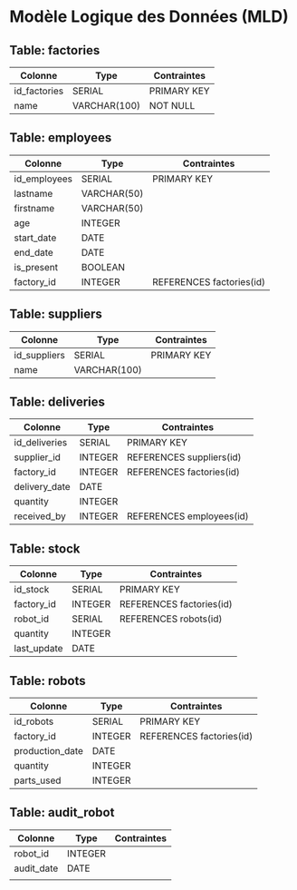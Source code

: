 # Modèle Logique des Données (MLD)

## Table: factories
| Colonne      | Type         | Contraintes |
| ------------ | ------------ | ----------- |
| id_factories | SERIAL       | PRIMARY KEY |
| name         | VARCHAR(100) | NOT NULL    |

## Table: employees
| Colonne                | Type        | Contraintes              |
| ---------------------- | ----------- | ------------------------ |
|  id_employees          | SERIAL      | PRIMARY KEY              |
| lastname               | VARCHAR(50) |                          |
| firstname              | VARCHAR(50) |                          |
| age                    | INTEGER     |                          |
| start_date             | DATE        |                          |
| end_date               | DATE        |                          |
| is_present             | BOOLEAN     |                          |
| factory_id             | INTEGER     | REFERENCES factories(id) |

## Table: suppliers
| Colonne      | Type         | Contraintes |
| ------------ | ------------ | ----------- |
| id_suppliers | SERIAL       | PRIMARY KEY |
| name         | VARCHAR(100) |             |

## Table: deliveries
| Colonne       | Type    | Contraintes              |
| ------------- | ------- | ------------------------ |
| id_deliveries | SERIAL  | PRIMARY KEY              |
| supplier_id   | INTEGER | REFERENCES suppliers(id) |
| factory_id    | INTEGER | REFERENCES factories(id) |
| delivery_date | DATE    |                          |
| quantity      | INTEGER |                          |
| received_by   | INTEGER | REFERENCES employees(id) |
## Table: stock

| Colonne     | Type    | Contraintes              |
| ----------- | ------- | ------------------------ |
| id_stock    | SERIAL  | PRIMARY KEY              |
| factory_id  | INTEGER | REFERENCES factories(id) |
| robot_id    | SERIAL  | REFERENCES robots(id)    |
| quantity    | INTEGER |                          |
| last_update | DATE    |                          |

## Table: robots
| Colonne         | Type    | Contraintes              |
| --------------- | ------- | ------------------------ |
| id_robots       | SERIAL  | PRIMARY KEY              |
| factory_id      | INTEGER | REFERENCES factories(id) |
| production_date | DATE    |                          |
| quantity        | INTEGER |                          |
| parts_used      | INTEGER |                          |

## Table: audit_robot
| Colonne    | Type    | Contraintes |
| ---------- | ------- | ----------- |
| robot_id   | INTEGER |             |
| audit_date | DATE    |             |
|            |         |             |
